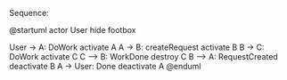 Sequence:

@startuml
actor User
hide footbox

User -> A: DoWork
activate A
A -> B: createRequest
activate B
B -> C: DoWork
activate C
C --> B: WorkDone
destroy C
B --> A: RequestCreated
deactivate B
A -> User: Done
deactivate A
@enduml
